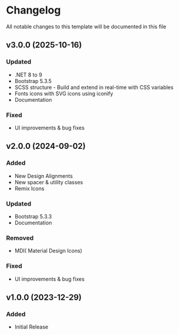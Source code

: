 <!-- Available h3 headings: Added, Fixed, Updated, Removed, Deprecated -->

# Changelog

All notable changes to this template will be documented in this file

## v3.0.0 (2025-10-16)

### Updated

- .NET 8 to 9
- Bootstrap 5.3.5
- SCSS structure - Build and extend in real-time with CSS variables
- Fonts icons with SVG icons using iconify
- Documentation

### Fixed

- UI improvements & bug fixes

## v2.0.0 (2024-09-02)

### Added

- New Design Alignments
- New spacer & utility classes
- Remix Icons

### Updated

- Bootstrap 5.3.3
- Documentation

### Removed

- MDI( Material Design Icons)

### Fixed

- UI improvements & bug fixes

## v1.0.0 (2023-12-29)

### Added

- Initial Release
